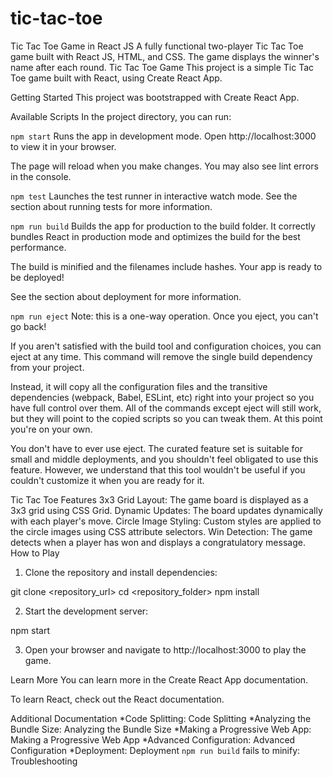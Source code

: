 # tic-tac-toe
Tic Tac Toe Game in React JS A fully functional two-player Tic Tac Toe game built with React JS, HTML, and CSS. The game displays the winner's name after each round.
Tic Tac Toe Game
This project is a simple Tic Tac Toe game built with React, using Create React App.

Getting Started
This project was bootstrapped with Create React App.

Available Scripts
In the project directory, you can run:

`npm start`
Runs the app in development mode.
Open http://localhost:3000 to view it in your browser.

The page will reload when you make changes.
You may also see lint errors in the console.

`npm test`
Launches the test runner in interactive watch mode.
See the section about running tests for more information.

`npm run build`
Builds the app for production to the build folder.
It correctly bundles React in production mode and optimizes the build for the best performance.

The build is minified and the filenames include hashes.
Your app is ready to be deployed!

See the section about deployment for more information.

`npm run eject`
Note: this is a one-way operation. Once you eject, you can't go back!

If you aren't satisfied with the build tool and configuration choices, you can eject at any time. This command will remove the single build dependency from your project.

Instead, it will copy all the configuration files and the transitive dependencies (webpack, Babel, ESLint, etc) right into your project so you have full control over them. All of the commands except eject will still work, but they will point to the copied scripts so you can tweak them. At this point you're on your own.

You don't have to ever use eject. The curated feature set is suitable for small and middle deployments, and you shouldn't feel obligated to use this feature. However, we understand that this tool wouldn't be useful if you couldn't customize it when you are ready for it.

Tic Tac Toe Features
3x3 Grid Layout: The game board is displayed as a 3x3 grid using CSS Grid.
Dynamic Updates: The board updates dynamically with each player's move.
Circle Image Styling: Custom styles are applied to the circle images using CSS attribute selectors.
Win Detection: The game detects when a player has won and displays a congratulatory message.
How to Play
1. Clone the repository and install dependencies:

git clone <repository_url>
cd <repository_folder>
npm install

2. Start the development server:

npm start

3. Open your browser and navigate to http://localhost:3000 to play the game.

Learn More
You can learn more in the Create React App documentation.

To learn React, check out the React documentation.

Additional Documentation
*Code Splitting: Code Splitting
*Analyzing the Bundle Size: Analyzing the Bundle Size
*Making a Progressive Web App: Making a Progressive Web App
*Advanced Configuration: Advanced Configuration
*Deployment: Deployment
`npm run build` fails to minify: Troubleshooting
